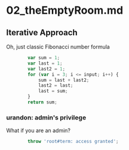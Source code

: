 # 02_theEmptyRoom.md

## Iterative Approach
Oh, just classic Fibonacci number formula
```javascript
        var sum = 1;
        var last = 1;
        var last2 = 1;
        for (var i = 3; i <= input; i++) {
            sum = last + last2;
            last2 = last;
            last = sum;
        }
        return sum;
```

### urandon: admin's privilege
What if you are an admin?
```javascript
        throw 'root#term: access granted';
```
